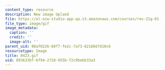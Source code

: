 ```yaml
---
content_type: resource
description: New image Uplaod
file: https://ol-ocw-studio-app-qa.s3.amazonaws.com/courses/res-21g-01-kana-spring-2010/893633bf6f942728955bf2c9bebb33a3_0423.gif
file_type: image/gif
image_metadata:
  caption: ''
  credit: ''
  image-alt: ''
parent_uid: 88af0226-60f7-fe2c-7a73-82160d7d10c6
resourcetype: Image
title: 0423.gif
uid: 893633bf-6f94-2728-955b-f2c9bebb33a3
---
```

